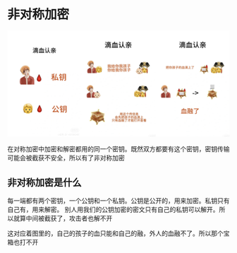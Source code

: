# 非对称加密

![asymm](../Assets/Network/asymm.jpg)

在对称加密中加密和解密都用的同一个密钥。既然双方都要有这个密钥，密钥传输可能会被截获不安全，所以有了非对称加密
	
## 非对称加密是什么
每一端都有两个密钥，一个公钥和一个私钥。公钥是公开的，用来加密。私钥只有自己有，用来解密。
别人用我们的公钥加密的密文只有自己的私钥可以解开。所以就算中间被截获了，攻击者也解不开
	
这对应着图里的，自己的孩子的血只能和自己的融，外人的血融不了。所以那个宝箱也打不开
